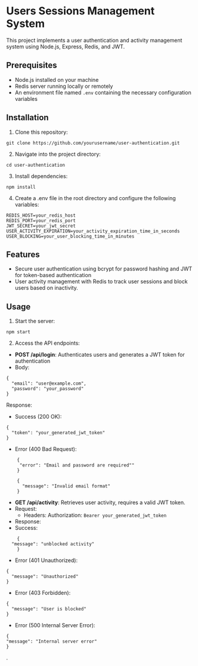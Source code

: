 # Users Sessions Management System

This project implements a user authentication and activity management system using Node.js, Express, Redis, and JWT.

## Prerequisites

- Node.js installed on your machine
- Redis server running locally or remotely
- An environment file named `.env` containing the necessary configuration variables

## Installation

1. Clone this repository:

```
git clone https://github.com/yourusername/user-authentication.git
```

2. Navigate into the project directory:
```
cd user-authentication
```
3. Install dependencies:
```
npm install
```
4. Create a .env file in the root directory and configure the following variables:
```
REDIS_HOST=your_redis_host
REDIS_PORT=your_redis_port
JWT_SECRET=your_jwt_secret
USER_ACTIVITY_EXPIRATION=your_activity_expiration_time_in_seconds
USER_BLOCKING=your_user_blocking_time_in_minutes
```
## Features
- Secure user authentication using bcrypt for password hashing and JWT for token-based authentication
- User activity management with Redis to track user sessions and block users based on inactivity.

## Usage
1. Start the server:
```
npm start
```
2. Access the API endpoints:
- **POST /api/login**: Authenticates users and generates a JWT token for authentication
- Body:
```
{
  "email": "user@example.com",
  "password": "your_password"
}
```
Response:
 - Success (200 OK):
```
{
  "token": "your_generated_jwt_token"
}  
```
- Error (400 Bad Request):
```
    {
     "error": "Email and password are required""
    }
```
```
    {
      "message": "Invalid email format"
    }
```




- **GET /api/activity**: Retrieves user activity, requires a valid JWT token.
- Request:
   - Headers:
	Authorization: `Bearer your_generated_jwt_token`
- 	Response:
  - Success:
```
    {
  "message": "unblocked activity"
    }
```

  - Error (401 Unauthorized):
```
{
  "message": "Unauthorized"
}
```
  - Error (403 Forbidden):
```
{
  "message": "User is blocked"
}
```
  - Error (500 Internal Server Error):
  ```
  {
  "message": "Internal server error"
 }
  ```

.